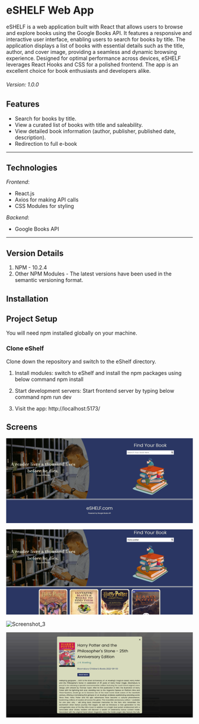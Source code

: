 # eSHELF Web App

eSHELF is a web application built with React that allows users to browse and explore books using the Google Books API. It features a responsive and interactive user interface, enabling users to search for books by title. The application displays a list of books with essential details such as the title, author, and cover image, providing a seamless and dynamic browsing experience. Designed for optimal performance across devices, eSHELF leverages React Hooks and CSS for a polished frontend. The app is an excellent choice for book enthusiasts and developers alike.

###### Version: 1.0.0

## Features

- Search for books by title.
- View a curated list of books with title and saleability.
- View detailed book information (author, publisher, published date, description).
- Redirection to full e-book

---

## Technologies

*Frontend*:
- React.js
- Axios for making API calls
- CSS Modules for styling

*Backend*:
- Google Books API

---

## Version Details

1. NPM - 10.2.4
2. Other NPM Modules - The latest versions have been used in the semantic versioning format.

## Installation

## Project Setup
You will need npm installed globally on your machine.

### Clone eShelf
Clone down the repository and switch to the eShelf directory. 

1. Install modules:
switch to eShelf and install the npm packages using below command
npm install  

2. Start development servers:
Start frontend server by typing below command
npm run dev 

4. Visit the app:
http://localhost:5173/ 

## Screens


![Screenshot_1](https://github.com/ChamathNT/eShelf/blob/main/public/Screenshot%201.png)

![Screenshot_2](https://github.com/ChamathNT/eShelf/blob/main/public/Screenshot%202.png)

![Screenshot_3](https://github.com/ChamathNT/eShelf/blob/main/public/Screenshot%203.png)

![Screenshot_4](https://github.com/ChamathNT/eShelf/blob/main/public/Screenshot%204.png)


